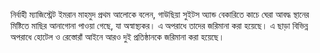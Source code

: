 নির্বাহী ম্যাজিস্ট্রেট ইমরান মাহমুদ প্রথম আলোকে বলেন, গাউছিয়া সুইটস অ্যান্ড বেকারিতে কাচে ঘেরা আবদ্ধ স্থানের মিষ্টিতে মাছির আনাগোনা পাওয়া গেছে, যা অস্বাস্থ্যকর। এ অপরাধে তাদের জরিমানা করা হয়েছে। এ ছাড়া বিভিন্ন অপরাধে হোটেল ও রেস্তোরাঁ আইনে আরও দুই প্রতিষ্ঠানকে জরিমানা করা হয়েছে।
